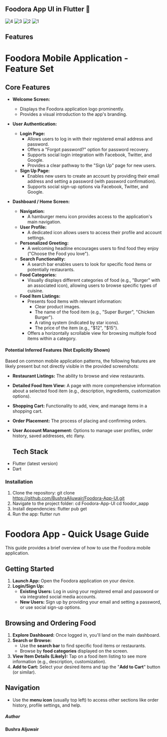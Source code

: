 
## Foodora App UI in Flutter 🍔
 ![4](https://github.com/user-attachments/assets/11955265-8da8-466c-ab57-4699d69167b4)
![3](https://github.com/user-attachments/assets/7791e102-0aaf-4e6f-ac4c-caca9859587c)
![2](https://github.com/user-attachments/assets/237f929c-4d8d-45e0-9be5-301a79cd474f)
![1](https://github.com/user-attachments/assets/63f9304b-8b1e-45ab-975a-404c670924b2)



## Features

# Foodora Mobile Application - Feature Set

 
## Core Features

* **Welcome Screen:**
    * Displays the Foodora application logo prominently.
    * Provides a visual introduction to the app's branding.

* **User Authentication:**
    * **Login Page:**
        * Allows users to log in with their registered email address and password.
        * Offers a "Forgot password?" option for password recovery.
        * Supports social login integration with Facebook, Twitter, and Google.
        * Provides a clear pathway to the "Sign Up" page for new users.
    * **Sign Up Page:**
        * Enables new users to create an account by providing their email address and setting a password (with password confirmation).
        * Supports social sign-up options via Facebook, Twitter, and Google.

* **Dashboard / Home Screen:**
    * **Navigation:**
        * A hamburger menu icon provides access to the application's main navigation.
    * **User Profile:**
        * A dedicated icon allows users to access their profile and account settings.
    * **Personalized Greeting:**
        * A welcoming headline encourages users to find food they enjoy ("Choose the Food you love").
    * **Search Functionality:**
        * A search bar enables users to look for specific food items or potentially restaurants.
    * **Food Categories:**
        * Visually displays different categories of food (e.g., "Burger" with an associated icon), allowing users to browse specific types of cuisine.
    * **Food Item Listings:**
        * Presents food items with relevant information:
            * Clear product images.
            * The name of the food item (e.g., "Super Burger", "Chicken Burger").
            * A rating system (indicated by star icons).
            * The price of the item (e.g., "$12", "$15").
        * Offers a horizontally scrollable view for browsing multiple food items within a category.
    

#### Potential Inferred Features (Not Explicitly Shown)

Based on common mobile application patterns, the following features are likely present but not directly visible in the provided screenshots:

* **Restaurant Listings:** The ability to browse and view restaurants.
* **Detailed Food Item View:** A page with more comprehensive information about a selected food item (e.g., description, ingredients, customization options).
* **Shopping Cart:** Functionality to add, view, and manage items in a shopping cart.
* **Order Placement:** The process of placing and confirming orders.
* **User Account Management:** Options to manage user profiles, order history, saved addresses, etc ifany.


  ## Tech Stack
- Flutter (latest version)
- Dart

### Installation
1. Clone the repository:
git clone  https://github.com/BushraAljuwair/Foodora-App-UI.git
2. Navigate to the project folder:
cd  Foodora-App-UI
cd foodor_aapp 
4. Install dependencies:
flutter pub get
5. Run the app:
flutter run

# Foodora App - Quick Usage Guide

This guide provides a brief overview of how to use the Foodora mobile application.

## Getting Started

1.  **Launch App:** Open the Foodora application on your device.
2.  **Login/Sign Up:**
    * **Existing Users:** Log in using your registered email and password or via integrated social media accounts.
    * **New Users:** Sign up by providing your email and setting a password, or use social sign-up options.

## Browsing and Ordering Food

1.  **Explore Dashboard:** Once logged in, you'll land on the main dashboard.
2.  **Search or Browse:**
    * Use the **search bar** to find specific food items or restaurants.
    * Browse by **food categories** displayed on the screen.
3.  **View Item Details (Likely):** Tap on a food item listing to see more information (e.g., description, customization).
4.  **Add to Cart:** Select your desired items and tap the "**Add to Cart**" button (or similar).
 

## Navigation

* Use the **menu icon** (usually top left) to access other sections like order history, profile settings, and help.

 

  
##### Author
**Bushra Aljuwair**
 
 